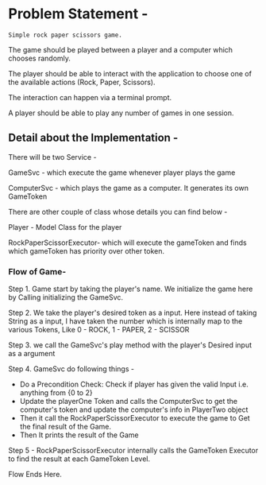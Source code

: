 # Problem Statement - 

    Simple rock paper scissors game. 

The game should be played between a player and a computer which chooses randomly. 

The player should be able to interact with the application to choose one of the available actions (Rock, Paper, Scissors). 

The interaction can happen via a terminal prompt. 

A player should be able to play any number of games in one session.


## Detail about the Implementation - 


There will be two Service - 

GameSvc - which execute the game whenever player plays the game

ComputerSvc - which plays the game as a computer. It generates its own GameToken

There are other couple of class whose details you can find below -

Player - Model Class for the player

RockPaperScissorExecutor-  which will execute the gameToken and finds which gameToken has priority over other token.

### Flow of Game-
Step 1. Game start by taking the player's name. We initialize the game here by Calling initializing the GameSvc.

Step 2. We take the player's desired token as a input. Here instead of taking String as a input, I have taken the number which is internally map to the various Tokens, Like 0 - ROCK, 1 - PAPER, 2 - SCISSOR

Step 3. we call the GameSvc's play method with the player's Desired input as a argument

Step 4. GameSvc do following things -
* Do a Precondition Check: Check if player has given the valid Input i.e. anything from {0 to 2}
* Update the playerOne Token and calls the ComputerSvc to get the computer's token and update the computer's info in PlayerTwo object
* Then it call the RockPaperScissorExecutor to execute the game to Get the final result of the Game.
* Then It prints the result of the Game

Step 5 - RockPaperScissorExecutor internally calls the GameToken Executor to find the result at each GameToken Level.

Flow Ends Here.


    
    




